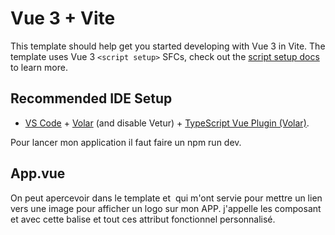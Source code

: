# Vue 3 + Vite

This template should help get you started developing with Vue 3 in Vite. The template uses Vue 3 `<script setup>` SFCs, check out the [script setup docs](https://v3.vuejs.org/api/sfc-script-setup.html#sfc-script-setup) to learn more.

## Recommended IDE Setup

- [VS Code](https://code.visualstudio.com/) + [Volar](https://marketplace.visualstudio.com/items?itemName=Vue.volar) (and disable Vetur) + [TypeScript Vue Plugin (Volar)](https://marketplace.visualstudio.com/items?itemName=Vue.vscode-typescript-vue-plugin).


Pour lancer mon application il faut faire un npm run dev.

## App.vue 

On peut apercevoir dans le template <a> et <img> qui m'ont servie pour mettre un lien vers une image pour afficher un logo sur mon APP.
j'appelle les composant <spent/> et <spentModal/> avec cette balise et tout ces attribut fonctionnel personnalisé.  

<style scoped> est le style que j'ai donnée juste pour ce composant. La couleur avec color:, le front-size la taille du texte et align-items pour centrer les élèments. 

## SpentModal

J'importe la fonction emits depuis la bibliothèque vue. 
Et les emits définies est save et close qui sont la sauvegarde et la fermeture du modal. 

Je crée une nouvelle dépense que je défini avec une description et un montant. 

Puis la fermeture du modal et la sauvegarde du montant. Le constModalBgClickHandler sert à la fermeture du modal en cliquant sur le coter de celui_ci.

Dans template je crée le modal en rajotant les class="" pour activer ces fonctions. 

## SpentDetail

defineProps est une fonction de Vue permettant de définir les propriétés du composant. Elle est importée depuis la bibliothèque Vue.

En utilisant defineProps(['expense']), je déclare que le composant attend une seule propriété appelée expense. Cette propriété est ensuite extraite de l'objet renvoyé par defineProps.

Dans <template>, j'utilise expense pour afficher la description de la dépense ({{ expense.description }}) et le montant ({{ expense.amount }}).

## Spent 

J'importe tout les composant SpentDetail, SpentModal et RemoveAmountModal. Que j'aurai besoin dans Spent. 
Importation de ref et computed de Vue qui sont des fonctionnalités permettant de créer des rédérences réactives et des propriétés calculées.

Je déclare ensuite des variables newExpense: Une référence réactive pour une nouvelle dépense à ajouter.
expenses: Une liste réactive contenant toutes les dépenses.
showAddModal et showRemoveModal: Des booléens réactifs pour afficher ou masquer les modales d'ajout et de suppression de dépense.
Et incoming et outgoing: Des propriétés calculées qui filtrent les dépenses pour obtenir les montants entrants et sortants respectivement.
totalExpenses: Une propriété calculée qui calcule le total des dépenses.

Puis je défini les méthodes ouvrir le modal et la suppression. 

Dans le <template> on retrouve les deux button ajouter et retirer un montant. 
L'affichage de l'historique de <SpentDetail>. 

Et le CSS permet d'afficher l'historique dans une card grise, pour la différencier. 

## RemoveAmountModal

J'importe encore ref pour avoir une réactivité . Et  emits pour déclarer confirm et close. 

Je déclare en suite des variables pour stocker, fermer le modal et confirmer le montant à retirer. 

Dans le template on retrouve la structure du modal pour retirer un montant avec une saisi du montant et d'un bouton confirmer. 

puis la fonction close pour fermer celui-ci. 








